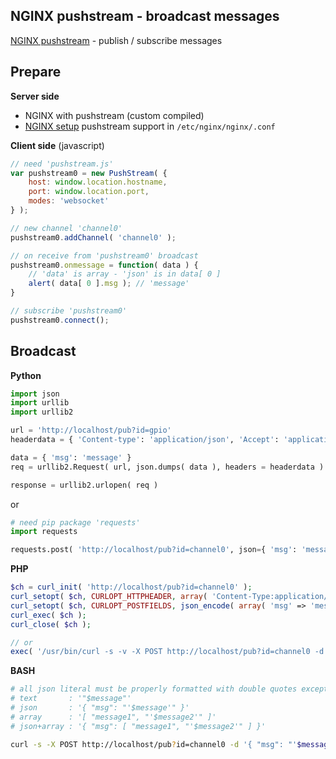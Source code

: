 NGINX pushstream - broadcast messages
---
[NGINX pushstream](https://github.com/wandenberg/nginx-push-stream-module) - publish / subscribe messages  

## Prepare
**Server side**
- NGINX with pushstream (custom compiled)
- [NGINX setup](https://github.com/wandenberg/nginx-push-stream-module#basic-configuration) pushstream support in `/etc/nginx/nginx/.conf`

**Client side** (javascript)  
```js
// need 'pushstream.js'
var pushstream0 = new PushStream( {
	host: window.location.hostname,
	port: window.location.port,
	modes: 'websocket'
} );

// new channel 'channel0'
pushstream0.addChannel( 'channel0' );

// on receive from 'pushstream0' broadcast
pushstream0.onmessage = function( data ) {
	// 'data' is array - 'json' is in data[ 0 ] 
	alert( data[ 0 ].msg ); // 'message'
}

// subscribe 'pushstream0'
pushstream0.connect();
```

## Broadcast
**Python**
```python
import json
import urllib
import urllib2

url = 'http://localhost/pub?id=gpio'
headerdata = { 'Content-type': 'application/json', 'Accept': 'application/json' }

data = { 'msg': 'message' }
req = urllib2.Request( url, json.dumps( data ), headers = headerdata )

response = urllib2.urlopen( req )
```

or
```python
# need pip package 'requests'
import requests

requests.post( 'http://localhost/pub?id=channel0', json={ 'msg': 'message' } )
```

**PHP**
```php
$ch = curl_init( 'http://localhost/pub?id=channel0' );
curl_setopt( $ch, CURLOPT_HTTPHEADER, array( 'Content-Type:application/json' ) );
curl_setopt( $ch, CURLOPT_POSTFIELDS, json_encode( array( 'msg' => 'message' ) ) );
curl_exec( $ch );
curl_close( $ch );

// or
exec( '/usr/bin/curl -s -v -X POST http://localhost/pub?id=channel0 -d \'{ "msg": "message" }\'' );
```

**BASH**
```sh
# all json literal must be properly formatted with double quotes except boolean or numbers
# text       : '"$message"'
# json       : '{ "msg": "'$message'" }'
# array      : '[ "message1", "'$message2'" ]'
# json+array : '{ "msg": [ "message1", "'$message2'" ] }'

curl -s -X POST http://localhost/pub?id=channel0 -d '{ "msg": "'$message'" }'
```
